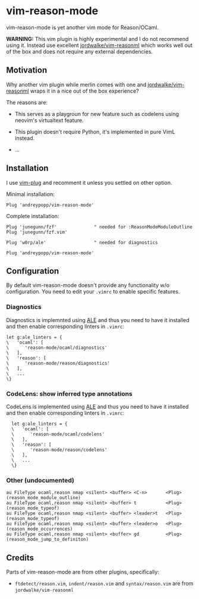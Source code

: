 # vim-reason-mode

vim-reason-mode is yet another vim mode for Reason/OCaml.

**WARNING:** This vim plugin is highly experimental and I do not recommend using
it. Instead use excellent [jordwalke/vim-reasonml][] which works well out of the
box and does not require any external dependencies.

## Motivation

Why another vim plugin while merlin comes with one and
[jordwalke/vim-reasonml][] wraps it in a nice out of the box experience?

The reasons are:

- This serves as a playgroun for new feature such as codelens using neovim's
  virtualtext feature.

- This plugin doesn't require Python, it's implemented in pure VimL instead.

- ...

## Installation

I use [vim-plug][] and recomment it unless you settled on other option.

Minimal installation:

    Plug 'andreypopp/vim-reason-mode'

Complete installation:

    Plug 'junegunn/fzf'              " needed for :ReasonModeModuleOutline
    Plug 'junegunn/fzf.vim'

    Plug 'w0rp/ale'                  " needed for diagnostics

    Plug 'andreypopp/vim-reason-mode'

[vim-plug]: https://github.com/junegunn/vim-plug

## Configuration

By default vim-reason-mode doesn't provide any functionality w/o configuration.
You need to edit your `.vimrc` to enable specific features.

### Diagnostics

Diagnostics is implemnted using [ALE][] and thus you need to have it installed and then enable
corresponding linters in `.vimrc`:

```
let g:ale_linters = {
\   'ocaml': [
\      'reason-mode/ocaml/diagnostics'
\   ],
\   'reason': [
\      'reason-mode/reason/diagnostics'
\   ],
\   ...
\}
```

### CodeLens: show inferred type annotations

CodeLens is implemented using [ALE][] and thus you need to have it installed and then enable
corresponding linters in `.vimrc`:

```
  let g:ale_linters = {
  \   'ocaml': [
  \      'reason-mode/ocaml/codelens'
  \   ],
  \   'reason': [
  \      'reason-mode/reason/codelens'
  \   ],
  \   ...
  \}
```

### Other (undocumented)

```
au FileType ocaml,reason nmap <silent> <buffer> <C-n>       <Plug>(reason_mode_module_outline)
au FileType ocaml,reason nmap <silent> <buffer> t           <Plug>(reason_mode_typeof)
au FileType ocaml,reason nmap <silent> <buffer> <leader>t   <Plug>(reason_mode_typeof)
au FileType ocaml,reason nmap <silent> <buffer> <leader>o   <Plug>(reason_mode_occurrences)
au FileType ocaml,reason nmap <silent> <buffer> gd          <Plug>(reason_mode_jump_to_definiton)
```

## Credits

Parts of vim-reason-mode are from other plugins, specifically:

- `ftdetect/reason.vim`, `indent/reason.vim` and `syntax/reason.vim` are from
  `jordwalke/vim-reasonml`

[jordwalke/vim-reasonml]: https://github.com/jordwalke/vim-reasonml
[ALE]: https://github.com/w0rp/ale
